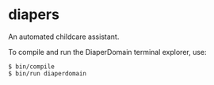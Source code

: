 diapers
=======

An automated childcare assistant.

To compile and run the DiaperDomain terminal explorer, use:

	$ bin/compile
	$ bin/run diaperdomain
